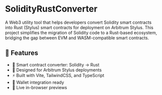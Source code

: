 # SolidityRustConverter

A Web3 utility tool that helps developers convert Solidity smart contracts into Rust (Stylus) smart contracts for deployment on Arbitrum Stylus. This project simplifies the migration of Solidity code to a Rust-based ecosystem, bridging the gap between EVM and WASM-compatible smart contracts.

## 🚀 Features

- 🧠 Smart contract converter: Solidity → Rust
- 🎯 Designed for Arbitrum Stylus deployments
- ⚡ Built with Vite, TailwindCSS, and TypeScript
- 🔌 Wallet integration ready
- 🧪 Live in-browser previews


